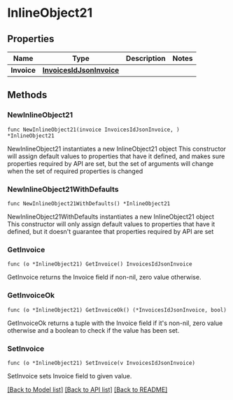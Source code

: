 # InlineObject21

## Properties

Name | Type | Description | Notes
------------ | ------------- | ------------- | -------------
**Invoice** | [**InvoicesIdJsonInvoice**](InvoicesIdJsonInvoice.md) |  | 

## Methods

### NewInlineObject21

`func NewInlineObject21(invoice InvoicesIdJsonInvoice, ) *InlineObject21`

NewInlineObject21 instantiates a new InlineObject21 object
This constructor will assign default values to properties that have it defined,
and makes sure properties required by API are set, but the set of arguments
will change when the set of required properties is changed

### NewInlineObject21WithDefaults

`func NewInlineObject21WithDefaults() *InlineObject21`

NewInlineObject21WithDefaults instantiates a new InlineObject21 object
This constructor will only assign default values to properties that have it defined,
but it doesn't guarantee that properties required by API are set

### GetInvoice

`func (o *InlineObject21) GetInvoice() InvoicesIdJsonInvoice`

GetInvoice returns the Invoice field if non-nil, zero value otherwise.

### GetInvoiceOk

`func (o *InlineObject21) GetInvoiceOk() (*InvoicesIdJsonInvoice, bool)`

GetInvoiceOk returns a tuple with the Invoice field if it's non-nil, zero value otherwise
and a boolean to check if the value has been set.

### SetInvoice

`func (o *InlineObject21) SetInvoice(v InvoicesIdJsonInvoice)`

SetInvoice sets Invoice field to given value.



[[Back to Model list]](../README.md#documentation-for-models) [[Back to API list]](../README.md#documentation-for-api-endpoints) [[Back to README]](../README.md)



